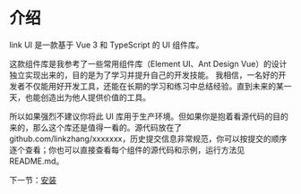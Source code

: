 # 介绍

link UI 是一款基于 Vue 3 和 TypeScript 的 UI 组件库。

这款组件库是我参考了一些常用组件库（Element UI、Ant Design Vue）的设计独立实现出来的，目的是为了学习并提升自己的开发技能。 我相信，一名好的开发者不仅能用好开发工具，还能在长期的学习和练习中总结经验。直到未来的某一天，也能创造出为他人提供价值的工具。

所以如果强烈不建议你将此 UI 库用于生产环境。但如果你是抱着看源代码的目的来的，那么这个库还是值得一看的。源代码放在了github.com/linkzhang/xxxxxxx，历史提交信息非常规范，你可以按提交的顺序逐个查看；你也可以直接查看每个组件的源代码和示例，运行方法见 README.md。

下一节：[安装](#/doc/install)